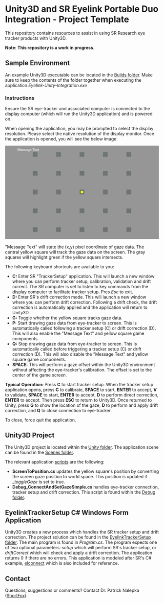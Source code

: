 # Unity3D and SR Eyelink Portable Duo Integration - Project Template
This repository contains resources to assist in using SR Research eye tracker products with Unity3D.

**Note: This repository is a work in progress.**

## Sample Environment
An example Unity3D executable can be located in the [Builds folder](https://github.com/ShortFox/Eyelink-Unity-Integration/tree/main/Unity/Eyelink-Unity-Integration/Builds). Make sure to keep the contents of the folder together when executing the application _Eyelink-Unity-Integration.exe_

### Instructions
Ensure the SR eye-tracker and associated computer is connected to the display computer (which will run the Unity3D application) and is powered on.

When opening the application, you may be prompted to select the display resolution. Please select the native resolution of the display monitor. Once the application is opened, you will see the below image:

![Screen grab from the Eyelink-Unity-Integration.exe](./Resources/EyelinkConnectScene_ScreenGrab.png)

"Message Text" will state the (x,y) pixel coordinate of gaze data. The central yellow square will track the gaze data on the screen. The gray squares will highlight green if the yellow square intersects.

The following keyboard shortcuts are available to you:
* **C:** Enter SR "TrackerSetup" application. This will launch a new window where you can perform tracker setup, calibration, validation and drift correct. The SR computer is set to listen to key commands from the display computer to facilitate tracker setup. Pres _Esc_ to exit.
* **D:** Enter SR's drift correction mode. This will launch a new window where you can perform drift correction. Following a drift check, the drift correction is automatically applied and the application will return to Unity3D.
* **G:** Toggle whether the yellow square tracks gaze data.
* **P:** Start drawing gaze data from eye-tracker to screen. This is automatically called following a tracker setup (C) or drift correction (D). This will also enable the "Message Text" and yellow square game components.
* **Q:** Stop drawing gaze data from eye-tracker to screen. This is automatically called before triggering a tracker setup (C) or drift correction (D). This will also disable the "Message Text" and yellow square game components.
* **SPACE:** This will perform a gaze offset within the Unity3D environment without affecting the eye-tracker's calibration. The offset is set to the center of the game screen.

**Typical Operation:** Press **C** to start tracker setup. When the tracker setup application opens, press **C** to calibrate, **SPACE** to start, **ENTER** to accept, **V** to validate, **SPACE** to start, **ENTER** to accept, **D** to perform direct correction, **ENTER** to accept. Then press **ESC** to return to Unity3D. Once returned to Unity, press **G** to show the location of the gaze, **D** to perform and apply drift correction, and **Q** to close connection to eye-tracker.

To close, force quit the application.

## Unity3D Project
The Unity3D project is located within the [Unity folder](https://github.com/ShortFox/Eyelink-Unity-Integration/tree/main/Unity/Eyelink-Unity-Integration). The application scene can be found in the [Scenes folder](https://github.com/ShortFox/Eyelink-Unity-Integration/tree/main/Unity/Eyelink-Unity-Integration/Assets/Scenes).

The relevant application [scripts](https://github.com/ShortFox/Eyelink-Unity-Integration/tree/main/Unity/Eyelink-Unity-Integration/Assets/Scripts) are the following:

* **ScreenToPosition.cs** updates the yellow square's position by converting the screen gaze position to world space. This position is updated if __toggleGaze_ is set to true.
* **Debug_ConnectAndSetGazeSimple.cs** handles eye-tracker connection, tracker setup and drift correction. This script is found within the [Debug folder](https://github.com/ShortFox/Eyelink-Unity-Integration/tree/main/Unity/Eyelink-Unity-Integration/Assets/Scripts/Debug).

## EyelinkTrackerSetup C# Windows Form Application
Unity3D creates a new process which handles the SR tracker setup and drift correction. The project solution can be found in the [EyelinkTrackerSetup folder](https://github.com/ShortFox/Eyelink-Unity-Integration/tree/main/Helper%20Programs). The main program is found in _Program.cs_. The program expects one of two optional parameters: _setup_ which will perform SR's tracker setup, or _driftCorrect_ which will check and apply a drift correction. The application returns 0 if there are no errors. This application is modeled after SR's C# example, [elconnect](https://github.com/ShortFox/Eyelink-Unity-Integration/tree/main/Helper%20Programs) which is also included for reference.

## Contact

Questions, suggestions or comments? Contact Dr. Patrick Nalepka ([ShortFox](https://github.com/ShortFox)).
